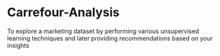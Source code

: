 # Carrefour-Analysis
To explore a  marketing dataset by performing various unsupervised learning techniques and later providing recommendations based on your insights
